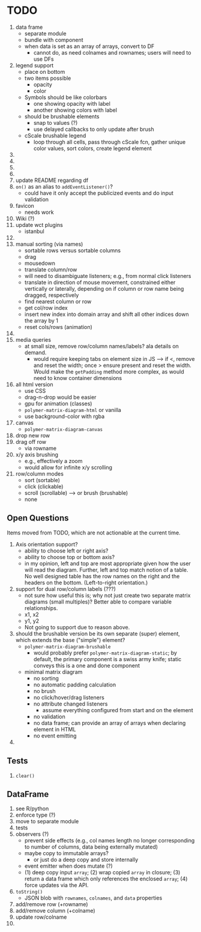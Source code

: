 TODO
====

1. data frame
	-	separate module
	-	bundle with component
	-	when data is set as an array of arrays, convert to DF
		- 	cannot do, as need colnames and rownames; users will need to use DFs
2. legend support
	-	place on bottom
	-	two items possible
		-	opacity
		-	color
	-	Symbols should be like colorbars
		-	one showing opacity with label
		-	another showing colors with label
	-	should be brushable elements
		-	snap to values (?)
		-	use delayed callbacks to only update after brush
	- 	cScale brushable legend
		-	loop through all cells, pass through cScale fcn, gather unique color values, sort colors, create legend element
3. 
4. 
5. 
6. 
7. update README regarding df
8. `on()` as an alias to `addEventListener()`?
	- could have it only accept the publicized events and do input validation
9. favicon
	-	needs work
10. Wiki (?)
11. update wct plugins
	-	istanbul
12. 
13. manual sorting (via names)
	- 	sortable rows versus sortable columns
	- 	drag
	-	mousedown
	-	translate column/row
	-	will need to disambiguate listeners; e.g., from normal click listeners
	-	translate in direction of mouse movement, constrained either vertically or laterally, depending on if column or row name being dragged, respectively
	-	find nearest column or row
	-	get col/row index
	-	insert new index into domain array and shift all other indices down the array by 1
	-	reset cols/rows (animation)
14. 
15. media queries
	-	at small size, remove row/column names/labels? ala details on demand.
		-	would require keeping tabs on element size in JS --> if <, remove and reset the width; once > ensure present and reset the width. Would make the `getPadding` method more complex, as would need to know container dimensions
16. all html version
	-	use CSS
	-	drag-n-drop would be easier
	-	gpu for animation (classes)
	-	`polymer-matrix-diagram-html` or vanilla
	-	use background-color with rgba
17. canvas
	-	`polymer-matrix-diagram-canvas`
18. drop new row
19. drag off row
	-	via rowname
20. x/y axis brushing
	-	e.g., effectively a zoom
	-	would allow for infinite x/y scrolling
21. row/column modes
	-	sort (sortable)
	-	click (clickable)
	-	scroll (scrollable) --> or brush (brushable)
	- 	none


## Open Questions

Items moved from TODO, which are not actionable at the current time.

1. Axis orientation support?
	-	ability to choose left or right axis?
	-	ability to choose top or bottom axis?
	-	in my opinion, left and top are most appropriate given how the user will read the diagram. Further, left and top match notion of a table. No well designed table has the row names on the right and the headers on the bottom. (Left-to-right orientation.)
2. support for dual row/column labels (???)
	-	not sure how useful this is; why not just create two separate matrix diagrams (small multiples)? Better able to compare variable relationships.
	-	x1, x2
	-	y1, y2
	-	Not going to support due to reason above.
3. should the brushable version be its own separate (super) element, which extends the base ("simple") element?
	-	`polymer-matrix-diagram-brushable`
		- 	would probably prefer `polymer-matrix-diagram-static`; by default, the primary component is a swiss army knife; static conveys this is a one and done component
	- 	minimal matrix diagram
		-	no sorting
		-	no automatic padding calculation
		-	no brush
		-	no click/hover/drag listeners
		-	no attribute changed listeners
			-	assume everything configured from start and on the element
		- 	no validation
		-	no data frame; can provide an array of arrays when declaring element in HTML
		-	no event emitting
4. 



## Tests

1. `clear()`


## DataFrame

1. see R/python
2. enforce type (?)
3. move to separate module
4. tests
5. observers (?)
	-	prevent side effects (e.g., col names length no longer corresponding to number of columns, data being externally mutated)
	- 	maybe copy to immutable arrays?
		- 	or just do a deep copy and store internally
	-	event emitter when does mutate (?)
	-	(1) deep copy input `array`; (2) wrap copied `array` in closure; (3) return a data frame which only references the enclosed `array`; (4) force updates via the API.
6. `toString()`
	- 	JSON blob with `rownames`, `colnames`, and `data` properties
7. add/remove row (+rowname)
8. add/remove column (+colname)
9. update row/colname
10. 



